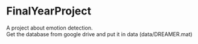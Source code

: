 # FinalYearProject
A project about emotion detection.  
Get the database from google drive and put it in data (data/DREAMER.mat)